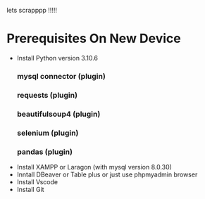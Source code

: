 lets scrapppp !!!!!

# Prerequisites On New Device
- Install Python version 3.10.6
    ### mysql connector (plugin)
    ### requests (plugin)
    ### beautifulsoup4 (plugin)
    ### selenium (plugin)
    ### pandas (plugin)
- Install XAMPP or Laragon (with mysql version 8.0.30)
- Inntall DBeaver or Table plus or just use phpmyadmin browser
- Install Vscode
- Install Git
